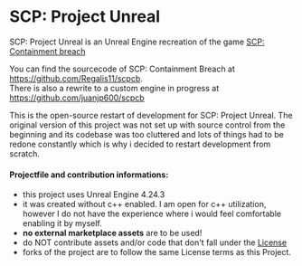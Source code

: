 # SCP: Project Unreal
 SCP: Project Unreal is an Unreal Engine recreation of the game [SCP: Containment breach](http://scpcbgame.com/)
 
 You can find the sourcecode of SCP: Containment Breach at https://github.com/Regalis11/scpcb.   
 There is also a rewrite to a custom engine in progress at https://github.com/juanjp600/scpcb

This is the open-source restart of development for SCP: Project Unreal.
The original version of this project was not set up with source control from the beginning and its codebase was too cluttered and lots of things had to be redone constantly which is why i decided to restart development from scratch.

#### Projectfile and contribution informations:
- this project uses Unreal Engine 4.24.3
- it was created without c++ enabled. I am open for c++ utilization, however I do not have the experience where i would feel comfortable enabling it by myself.
- **no external marketplace assets** are to be used!
- do NOT contribute assets and/or code that don't fall under the [License](https://github.com/RadioArtz/scp-project-unreal/blob/d0a3f758f9d75258092dbfb309da14a6c6b8ec47/License.txt)
- forks of the project are to follow the same License terms as this Project.
